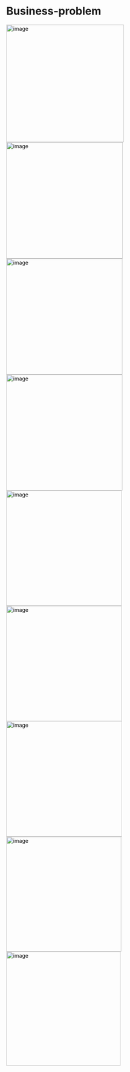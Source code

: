 # Business-problem
<img width="311" alt="image" src="https://github.com/user-attachments/assets/07a9bde7-93af-475e-a132-3e22b2069fcf" />
<img width="308" alt="image" src="https://github.com/user-attachments/assets/09bc5e26-0982-4c00-8837-953dc36f9e4a" />
<img width="307" alt="image" src="https://github.com/user-attachments/assets/693e95a7-78fe-4061-903a-0e90074bb009" />

<img width="307" alt="image" src="https://github.com/user-attachments/assets/b9d75978-5c96-495f-a0c1-2fcead40ead0" />
<img width="305" alt="image" src="https://github.com/user-attachments/assets/e3bc4d7e-5b6d-4bd4-a058-6687fcf78e9f" />
<img width="305" alt="image" src="https://github.com/user-attachments/assets/7a49200d-16a0-4789-bf65-8c3db7223c2f" />

<img width="306" alt="image" src="https://github.com/user-attachments/assets/109bfec3-e6b8-4083-aac2-c089df305621" />
<img width="304" alt="image" src="https://github.com/user-attachments/assets/8ca5cdc4-8211-42cf-84cd-c5a2cb85faf8" />
<img width="302" alt="image" src="https://github.com/user-attachments/assets/713d4aea-e291-4587-a38a-1eabe393f89e" />

